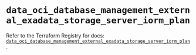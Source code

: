 # `data_oci_database_management_external_exadata_storage_server_iorm_plan`

Refer to the Terraform Registry for docs: [`data_oci_database_management_external_exadata_storage_server_iorm_plan`](https://registry.terraform.io/providers/oracle/oci/6.18.0/docs/data-sources/database_management_external_exadata_storage_server_iorm_plan).
